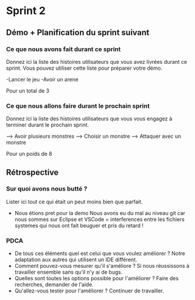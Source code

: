 # Sprint 2

## Démo + Planification du sprint suivant

### Ce que nous avons fait durant ce sprint
Donnez ici la liste des histoires utilisateurs que vous avez livrées durant ce sprint.
Vous pouvez utiliser cette liste pour préparer votre démo.

-Lancer le jeu
-Avoir un arene

Pour un total de 3

### Ce que nous allons faire durant le prochain sprint
Donnez ici la liste des histoires utilisateurs que vous vous engagez à terminer durant le prochain sprint.

--> Avoir plusieurs monstres
--> Choisir un monstre
--> Attaquer avec un monstre

Pour un poids de 8


## Rétrospective

### Sur quoi avons nous butté ?
Lister ici tout ce qui était un peut moins bien que parfait.
* Nous étions pret pour la demo
Nous avons eu du mal au niveau git car nous sommes sur Eclipse et VSCode = interferences entre les fichiers systemes qui nous ont fait beuguer et pris du retard !

### PDCA
* De tous ces éléments quel est celui que vous voulez améliorer ?
Notre adaptation aux autres qui utilisent un IDE différent.
* Comment pouvez-vous mesurer qu'il s'améliore ?
Si nous réussissons à travailler ensemble sans qu'il n'y ai de bugs.
* Quelles sont toutes les options possible pour l'améliorer ?
Faire des recherches, demander de l'aide.
* Qu'allez-vous tester pour l'améliorer ?
Continuer de travailler.



